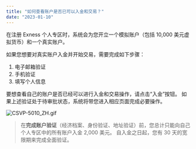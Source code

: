 ```yaml
---
title: "如何查看账户是否已可以入金和交易？"
date: "2023-01-10"
---
```


在注册 Exness 个人专区时，系统会为您开立一个模拟账户（包括 10,000 美元虚拟货币）和一个真实账户。

如果您想要对真实账户入金并开始交易，需要完成如下步骤：

1. 电子邮箱验证
2. 手机验证
3. 填写个人信息

要想查看自己的账户是否已经可以进行入金和交易操作，请点击“入金”按钮。 如果上述验证处于待审批状态，系统将带您进入相应页面完成必要操作。

![CSVP-5010_ZH.gif](https://get.exness.help/hc/article_attachments/7283016756124)

> 在**完成账户验证**（经济档案、身份验证、地址验证）前，您总计只能向自己个人专区中的所有账户入金 2,000 美元。 自入金之日起，您有 30 天的宽限期来完成全面验证。
